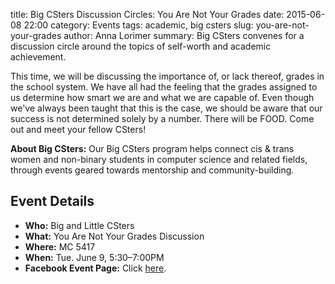 title: Big CSters Discussion Circles: You Are Not Your Grades
date: 2015-06-08 22:00
category: Events
tags: academic, big csters
slug: you-are-not-your-grades
author: Anna Lorimer
summary: Big CSters convenes for a discussion circle around the topics of self-worth and academic achievement.

This time, we will be discussing the importance of, or lack thereof, grades in
the school system. We have all had the feeling that the grades assigned to us
determine how smart we are and what we are capable of. Even though we've always
been taught that this is the case, we should be aware that our success is not
determined solely by a number. There will be FOOD. Come out and meet your
fellow CSters!

**About Big CSters:** Our Big CSters program helps connect cis &amp; trans
women and non-binary students in computer science and related fields, through
events geared towards mentorship and community-building.

## Event Details ##

+ **Who:** Big and Little CSters
+ **What:** You Are Not Your Grades Discussion
+ **Where:** MC 5417
+ **When:** Tue. June 9, 5:30&ndash;7:00PM
+ **Facebook Event Page:** Click
[here](https://www.facebook.com/events/859947664055127/).
